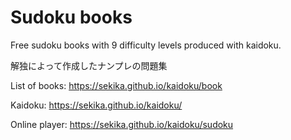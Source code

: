 # Sudoku books

Free sudoku books with 9 difficulty levels produced with kaidoku.

解独によって作成したナンプレの問題集

List of books: https://sekika.github.io/kaidoku/book

Kaidoku: https://sekika.github.io/kaidoku/

Online player: https://sekika.github.io/kaidoku/sudoku
